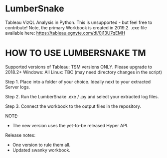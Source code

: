 # LumberSnake
Tableau VizQL Analysis in Python.
This is unsupported - but feel free to contribute!
Note, the primary Workbook is created in 2019.2.
.exe file available here: https://tableau.egnyte.com/dl/0j13U7qEMH

HOW TO USE LUMBERSNAKE TM
=========================================
Supported versions of Tableau: TSM versions ONLY. Please upgrade to 2018.2+
Windows: All
Linux: TBC (may need directory changes in the script)

Step 1.
Place into a folder of your choice. Ideally next to your extracted Server logs.

Step 2.
Run the LumberSnake .exe / .py and select your extracted log files. 

Step 3.
Connect the workbook to the output files in the repository.


NOTE:
- The new version uses the yet-to-be released Hyper API.

Release notes:
- One version to rule them all.
- Updated swanky workbook.
